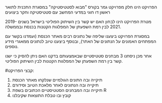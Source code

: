 הפרויקט הינו חלק מפרויקט גמר בקורס "מבוא לסטטיסטיקה" במסגרת התכנית לתואר ראשון דו חוגי במדעי המחשב עם סטטיסטיקה וחקר ביצועים


מטרת הפרויקט הינו לבחון האם יש קשר בין השיתוק הפוליטי בישראל בשנים 2019-2021 לבין רמת השפעתן של המפלגות הקטנות בכנסת ובממשלה.

במסגרת הפרויקט ביצענו שליפה של נתונים רבים מאתר הכנסת (ועמדנו בקשר עם המפתחים האמונים על הנתונים של האתר), ובנוסף ביצענו טיוב לנתונים ממאגרי מידע נוספים.

אחר מכן ניסחנו 3 מבחנים סטטיסטיים שבאמצעותם בדקנו האם ניתן להסיק כי ישנו קשר בין רמת השפעתן של המפלגות הקטנות לבין השיתוק הפוליטי.
 
#קבצי הפרויקט:
1. תיקייה ובה התונים הגולמיים שנלקחו מאתר הכנסת
2. תיקייה ובה הנתונים לאחר מלאכת הטיוב וסידורם
3. תיקייה ובה המבחנים הסטטיסטיים הכתובים בשפת R
4. קובץ ובו טבלת התוצאות שקיבלנו


